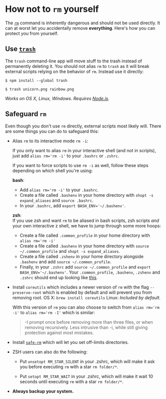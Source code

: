 # How not to `rm` yourself

The [`rm`](http://en.wikipedia.org/wiki/Rm_\(Unix\)) command is inherently dangerous and should not be used directly. It can at worst let you accidentally remove **everything**. Here's how you can protect *you* from yourself.


## Use [`trash`](https://github.com/sindresorhus/trash)

The `trash` command-line app will move stuff to the trash instead of permanently deleting it. You should not alias `rm` to `trash` as it will break external scripts relying on the behavior of `rm`. Instead use it directly:

```
$ npm install --global trash
```

```
$ trash unicorn.png rainbow.png
```

*Works on OS X, Linux, Windows. Requires [Node.js](http://nodejs.org).*


## Safeguard `rm`

Even though you don't use `rm` directly, external scripts most likely will. There are some things you can do to safeguard this:

- Alias `rm` to its interactive mode `rm -i`:

	If you only want to alias `rm` in your interactive shell (and not in scripts), just add `alias rm='rm -i'` to your `.bashrc` or `.zshrc`.

	If you want to force scripts to use `rm -i` as well, follow these steps depending on which shell you're using:

	**bash**:
	- Add `alias rm='rm -i'` to your `.bashrc`.
	- Create a file called `.bashenv` in your home directory with `shopt -s expand_aliases` and `source .bashrc`.
	- In your `.bashrc`, add `export BASH_ENV='~/.bashenv'`.

	**zsh**:  
	If you use zsh and want `rm` to be aliased in bash scripts, zsh scripts *and* your own interactive z shell, we have to jump through some more hoops:
	- Create a file called `.common_profile` in your home directory with `alias rm='rm -i'`
	- Create a file called `.bashenv` in your home directory with `source ~/.common_profile` and `shopt -s expand_aliases`.
	- Create a file called `.zshenv` in your home directory alongside `.bashenv` and add `source ~/.common_profile`.
	- Finally, in your `.zshrc` add `source ~/.common_profile` and `export BASH_ENV='~/.bashenv'`. Your `.common_profile`, `.bashenv`, `.zshenv` and `.zshrc` should end up looking like [this](https://gist.github.com/andbroby/958c6b4259290d4c884c).

- Install `coreutils` which includes a newer version of `rm` with the flag `--preserve-root` which is enabled by default and will prevent you from removing root.
	OS X: `brew install coreutils`
	Linux: *Included by default.*

	With this version of `rm` you can also choose to switch from `alias rm='rm -i'` to `alias rm='rm -I'` which is similar:

	> -I   prompt once before removing more than three files, or when removing recursively. Less intrusive than -i, while still giving protection against most mistakes.

- Install [`safe-rm`](https://launchpad.net/safe-rm) which will let you set off-limits directories.

- ZSH users can also do the following:
	- Put `unsetopt RM_STAR_SILENT` in your .zshrc, which will make it ask you before executing `rm` with a star `rm folder/*`.

	- Put `setopt RM_STAR_WAIT` in your .zshrc, which will make it wait 10 seconds until executing `rm` with a star `rm folder/*`.

- **Always backup your system.**
